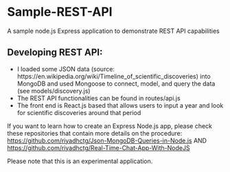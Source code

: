 # Sample-REST-API
A sample node.js Express application to demonstrate REST API capabilities
 
<h2>Developing REST API:</h2>
<ul>
<li>I loaded some JSON data (source: https://en.wikipedia.org/wiki/Timeline_of_scientific_discoveries) into MongoDB and used Mongoose to connect, model, and query the data (see models/discovery.js)</li>
<li>The REST API functionalities can be found in routes/api.js</li>
<li>The front end is React.js based that allows users to input a year and look for scientific discoveries around that period</li>
</ul>

If you want to learn how to create an Express Node.js app, please check these repositories that contain more details on the procedure: https://github.com/riyadhctg/Json-MongoDB-Queries-in-Node.js  AND  https://github.com/riyadhctg/Real-Time-Chat-App-With-NodeJS
 
Please note that this is an experimental application.
